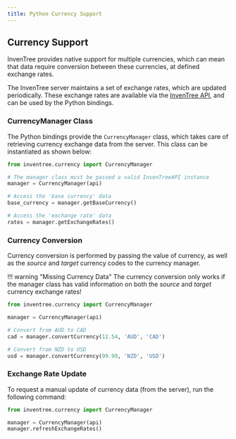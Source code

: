 ```yaml
---
title: Python Currency Support
---
```


## Currency Support

InvenTree provides native support for multiple currencies, which can mean that data require conversion between these currencies, at defined exchange rates.

The InvenTree server maintains a set of exchange rates, which are updated periodically. These exchange rates are available via the [InvenTree API](../api.md), and can be used by the Python bindings.

### CurrencyManager Class

The Python bindings provide the `CurrencyManager` class, which takes care of retrieving currency exchange data from the server. This class can be instantiated as shown below:

```python
from inventree.currency import CurrencyManager

# The manager class must be passed a valid InvenTreeAPI instance
manager = CurrencyManager(api)

# Access the 'base currency' data
base_currency = manager.getBaseCurrency()

# Access the 'exchange rate' data
rates = manager.getExchangeRates()
```

### Currency Conversion

Currency conversion is performed by passing the value of currency, as well as the *source* and *target* currency codes to the currency manager.

!!! warning "Missing Currency Data"
    The currency conversion only works if the manager class has valid information on both the *source* and *target* currency exchange rates!

```python
from inventree.currency import CurrencyManager

manager = CurrencyManager(api)

# Convert from AUD to CAD
cad = manager.convertCurrency(12.54, 'AUD', 'CAD')

# Convert from NZD to USD
usd = manager.convertCurrency(99.99, 'NZD', 'USD')
```

### Exchange Rate Update

To request a manual update of currency data (from the server), run the following command:

```python
from inventree.currency import CurrencyManager

manager = CurrencyManager(api)
manager.refreshExchangeRates()
```
